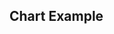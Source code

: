 ## Chart Example <!--{as="eox-chart" style="height: 300px;" spec='{"$schema":"https://vega.github.io/schema/vega-lite/v5.json","data":{"values":[{"bands":{"B0":{"stats":{"min":50.32554626464844,"max":142.6110382080078,"mean":101.14349898110191,"stDev":7.721004165462547,"sampleCount":10000,"noDataCount":58}}},"date":"2025-07-30T00:00:00.000Z"},{"bands":{"B0":{"stats":{"min":50.32554626464844,"max":133.9043426513672,"mean":99.82611880426657,"stDev":7.893907864857066,"sampleCount":10000,"noDataCount":94}}},"date":"2025-07-30T00:00:00.000Z"},{"bands":{"B0":{"stats":{"min":63.556339263916016,"max":133.81153869628906,"mean":100.06370970693635,"stDev":6.830004290150628,"sampleCount":10000,"noDataCount":112}}},"date":"2025-07-30T00:00:00.000Z"},{"bands":{"B0":{"stats":{"min":59.22831344604492,"max":132.10740661621094,"mean":93.51810773672582,"stDev":8.362403574133266,"sampleCount":10000,"noDataCount":717}}},"date":"2025-07-30T00:00:00.000Z"},{"bands":{"B0":{"stats":{"min":62.08595275878906,"max":191.41629028320312,"mean":99.89117250378737,"stDev":14.313357259607423,"sampleCount":10000,"noDataCount":134}}},"date":"2025-07-30T00:00:00.000Z"},{"bands":{"B0":{"stats":{"min":55.08732604980469,"max":227.68849182128906,"mean":123.36089131085687,"stDev":25.799616339397048,"sampleCount":10000,"noDataCount":252}}},"date":"2025-07-30T00:00:00.000Z"},{"bands":{"B0":{"stats":{"min":66.76241302490234,"max":227.68849182128906,"mean":123.89962428741234,"stDev":25.827710588519857,"sampleCount":10000,"noDataCount":119}}},"date":"2025-07-30T00:00:00.000Z"},{"bands":{"B0":{"stats":{"min":53.652042388916016,"max":134.480224609375,"mean":91.22741004090733,"stDev":5.579910873260107,"sampleCount":10000,"noDataCount":628}}},"date":"2025-07-23T00:00:00.000Z"},{"bands":{"B0":{"stats":{"min":53.652042388916016,"max":129.10133361816406,"mean":89.90381471790575,"stDev":7.26184533394215,"sampleCount":10000,"noDataCount":722}}},"date":"2025-07-23T00:00:00.000Z"},{"bands":{"B0":{"stats":{"min":53.862640380859375,"max":164.89231872558594,"mean":97.80300090666138,"stDev":13.81083621113222,"sampleCount":10000,"noDataCount":562}}},"date":"2025-07-23T00:00:00.000Z"},{"bands":{"B0":{"stats":{"min":61.082481384277344,"max":158.53976440429688,"mean":102.26038052661376,"stDev":11.413477040412806,"sampleCount":10000,"noDataCount":486}}},"date":"2025-07-23T00:00:00.000Z"},{"bands":{"B0":{"stats":{"min":70.6533432006836,"max":158.5401611328125,"mean":103.16679425485377,"stDev":9.88726816701573,"sampleCount":10000,"noDataCount":437}}},"date":"2025-07-23T00:00:00.000Z"},{"bands":{"B0":{"stats":{"min":67.55191040039062,"max":138.84889221191406,"mean":101.36918820041433,"stDev":7.674364159495745,"sampleCount":10000,"noDataCount":208}}},"date":"2025-07-23T00:00:00.000Z"},{"bands":{"B0":{"stats":{"min":66.03643035888672,"max":136.3087921142578,"mean":97.56442801193339,"stDev":8.426629951101267,"sampleCount":10000,"noDataCount":203}}},"date":"2025-07-23T00:00:00.000Z"},{"bands":{"B0":{"stats":{"min":44.33173370361328,"max":149.2139434814453,"mean":85.82765579610746,"stDev":6.825413938096582,"sampleCount":10000,"noDataCount":147}}},"date":"2025-07-16T00:00:00.000Z"},{"bands":{"B0":{"stats":{"min":51.961944580078125,"max":151.9275665283203,"mean":84.70278743163404,"stDev":6.5631978577858465,"sampleCount":10000,"noDataCount":564}}},"date":"2025-07-16T00:00:00.000Z"},{"bands":{"B0":{"stats":{"min":42.873939514160156,"max":153.0575408935547,"mean":88.66049553085296,"stDev":8.290714550067039,"sampleCount":10000,"noDataCount":1135}}},"date":"2025-07-16T00:00:00.000Z"},{"bands":{"B0":{"stats":{"min":53.10652160644531,"max":142.13050842285156,"mean":92.20576134333268,"stDev":6.301806954510723,"sampleCount":10000,"noDataCount":609}}},"date":"2025-07-16T00:00:00.000Z"},{"bands":{"B0":{"stats":{"min":53.10652160644531,"max":136.55947875976562,"mean":91.94444174900323,"stDev":5.384363618248917,"sampleCount":10000,"noDataCount":555}}},"date":"2025-07-16T00:00:00.000Z"},{"bands":{"B0":{"stats":{"min":56.16042709350586,"max":132.9068145751953,"mean":91.31932606072192,"stDev":5.180924281911317,"sampleCount":10000,"noDataCount":683}}},"date":"2025-07-16T00:00:00.000Z"},{"bands":{"B0":{"stats":{"min":51.93899917602539,"max":129.5143280029297,"mean":91.3762725925898,"stDev":5.288610311807172,"sampleCount":10000,"noDataCount":684}}},"date":"2025-07-16T00:00:00.000Z"},{"bands":{"B0":{"stats":{"min":54.96632385253906,"max":115.73674011230469,"mean":83.61430157638921,"stDev":5.176135942237338,"sampleCount":10000,"noDataCount":1618}}},"date":"2025-07-09T00:00:00.000Z"},{"bands":{"B0":{"stats":{"min":48.73154067993164,"max":115.58418273925781,"mean":83.66938713888278,"stDev":5.604658299869986,"sampleCount":10000,"noDataCount":1308}}},"date":"2025-07-09T00:00:00.000Z"},{"bands":{"B0":{"stats":{"min":62.65542984008789,"max":115.58418273925781,"mean":86.62071023252017,"stDev":4.698013334068387,"sampleCount":10000,"noDataCount":613}}},"date":"2025-07-09T00:00:00.000Z"},{"bands":{"B0":{"stats":{"min":67.11622619628906,"max":186.04949951171875,"mean":101.54161084135256,"stDev":14.812661455872439,"sampleCount":10000,"noDataCount":369}}},"date":"2025-07-09T00:00:00.000Z"},{"bands":{"B0":{"stats":{"min":63.42725372314453,"max":194.6861114501953,"mean":108.46276649076269,"stDev":20.072338249323334,"sampleCount":10000,"noDataCount":474}}},"date":"2025-07-09T00:00:00.000Z"},{"bands":{"B0":{"stats":{"min":52.5673942565918,"max":196.76699829101562,"mean":108.19997540101704,"stDev":19.260260683697112,"sampleCount":10000,"noDataCount":618}}},"date":"2025-07-09T00:00:00.000Z"},{"bands":{"B0":{"stats":{"min":52.5673942565918,"max":123.62235260009766,"mean":88.32694135457864,"stDev":7.971986392123839,"sampleCount":10000,"noDataCount":695}}},"date":"2025-07-09T00:00:00.000Z"},{"bands":{"B0":{"stats":{"min":42.30554962158203,"max":134.43496704101562,"mean":90.68252227583463,"stDev":7.066667625512293,"sampleCount":10000,"noDataCount":1672}}},"date":"2025-07-02T00:00:00.000Z"},{"bands":{"B0":{"stats":{"min":52.825714111328125,"max":143.1470489501953,"mean":91.87272566553638,"stDev":7.216034396049763,"sampleCount":10000,"noDataCount":1001}}},"date":"2025-07-02T00:00:00.000Z"},{"bands":{"B0":{"stats":{"min":46.27418899536133,"max":143.1470489501953,"mean":88.81077087214777,"stDev":6.427476830117478,"sampleCount":10000,"noDataCount":645}}},"date":"2025-07-02T00:00:00.000Z"},{"bands":{"B0":{"stats":{"min":62.781341552734375,"max":114.72084045410156,"mean":89.72836724770832,"stDev":4.931689595209432,"sampleCount":10000,"noDataCount":114}}},"date":"2025-07-02T00:00:00.000Z"},{"bands":{"B0":{"stats":{"min":56.84828567504883,"max":119.57038116455078,"mean":90.1789123989534,"stDev":4.07271961434354,"sampleCount":10000,"noDataCount":127}}},"date":"2025-07-02T00:00:00.000Z"},{"bands":{"B0":{"stats":{"min":71.65887451171875,"max":118.27417755126953,"mean":90.4816520008632,"stDev":4.152533774892856,"sampleCount":10000,"noDataCount":182}}},"date":"2025-07-02T00:00:00.000Z"},{"bands":{"B0":{"stats":{"min":55.90436935424805,"max":120.63229370117188,"mean":86.26473023568406,"stDev":5.540286128414735,"sampleCount":10000,"noDataCount":700}}},"date":"2025-07-02T00:00:00.000Z"},{"bands":{"B0":{"stats":{"min":52.94451141357422,"max":115.89202880859375,"mean":83.77876327994898,"stDev":5.67657245725085,"sampleCount":10000,"noDataCount":310}}},"date":"2025-06-25T00:00:00.000Z"},{"bands":{"B0":{"stats":{"min":38.890380859375,"max":117.02297973632812,"mean":81.90955193746376,"stDev":5.53516898248943,"sampleCount":10000,"noDataCount":926}}},"date":"2025-06-25T00:00:00.000Z"},{"bands":{"B0":{"stats":{"min":44.1135139465332,"max":120.83267211914062,"mean":80.41411334615758,"stDev":5.319907439580245,"sampleCount":10000,"noDataCount":891}}},"date":"2025-06-25T00:00:00.000Z"},{"bands":{"B0":{"stats":{"min":44.1135139465332,"max":120.83267211914062,"mean":79.10450131300446,"stDev":4.797835326732573,"sampleCount":10000,"noDataCount":1030}}},"date":"2025-06-25T00:00:00.000Z"},{"bands":{"B0":{"stats":{"min":39.15829849243164,"max":108.1240005493164,"mean":79.38915113516259,"stDev":5.181924995422466,"sampleCount":10000,"noDataCount":1426}}},"date":"2025-06-25T00:00:00.000Z"},{"bands":{"B0":{"stats":{"min":36.41913986206055,"max":107.38497161865234,"mean":81.10953371375754,"stDev":4.903739106946922,"sampleCount":10000,"noDataCount":1876}}},"date":"2025-06-25T00:00:00.000Z"},{"bands":{"B0":{"stats":{"min":36.41913986206055,"max":133.13958740234375,"mean":89.34982453070637,"stDev":6.899890872877751,"sampleCount":10000,"noDataCount":1336}}},"date":"2025-06-25T00:00:00.000Z"},{"bands":{"B0":{"stats":{"min":47.69314956665039,"max":123.05940246582031,"mean":91.62418850980974,"stDev":5.530103804455457,"sampleCount":10000,"noDataCount":2219}}},"date":"2025-06-18T00:00:00.000Z"},{"bands":{"B0":{"stats":{"min":47.69314956665039,"max":121.47835540771484,"mean":90.57675004148184,"stDev":5.603436202747563,"sampleCount":10000,"noDataCount":2986}}},"date":"2025-06-18T00:00:00.000Z"},{"bands":{"B0":{"stats":{"min":47.69314956665039,"max":118.22664642333984,"mean":88.63763070708231,"stDev":7.43087534057715,"sampleCount":10000,"noDataCount":3383}}},"date":"2025-06-18T00:00:00.000Z"},{"bands":{"B0":{"stats":{"min":61.18059158325195,"max":133.4063720703125,"mean":90.95036677361844,"stDev":5.829107314826944,"sampleCount":10000,"noDataCount":647}}},"date":"2025-06-18T00:00:00.000Z"},{"bands":{"B0":{"stats":{"min":33.963172912597656,"max":133.13046264648438,"mean":88.32632199002921,"stDev":5.730951408583669,"sampleCount":10000,"noDataCount":138}}},"date":"2025-06-18T00:00:00.000Z"},{"bands":{"B0":{"stats":{"min":33.963172912597656,"max":133.13046264648438,"mean":86.30399319276687,"stDev":5.705010232155035,"sampleCount":10000,"noDataCount":89}}},"date":"2025-06-18T00:00:00.000Z"},{"bands":{"B0":{"stats":{"min":46.754913330078125,"max":115.25426483154297,"mean":83.66616659480607,"stDev":5.864104497149445,"sampleCount":10000,"noDataCount":228}}},"date":"2025-06-18T00:00:00.000Z"},{"bands":{"B0":{"stats":{"min":54.696380615234375,"max":138.89675903320312,"mean":100.56419477893466,"stDev":8.950868921616587,"sampleCount":10000,"noDataCount":1475}}},"date":"2025-06-11T00:00:00.000Z"},{"bands":{"B0":{"stats":{"min":56.16250991821289,"max":158.58627319335938,"mean":101.70914120187587,"stDev":9.534892974791434,"sampleCount":10000,"noDataCount":1189}}},"date":"2025-06-11T00:00:00.000Z"},{"bands":{"B0":{"stats":{"min":56.43281173706055,"max":153.45069885253906,"mean":106.07497703291915,"stDev":9.696964288559526,"sampleCount":10000,"noDataCount":1413}}},"date":"2025-06-11T00:00:00.000Z"},{"bands":{"B0":{"stats":{"min":56.43281173706055,"max":153.24928283691406,"mean":108.47098903023067,"stDev":9.11532629014047,"sampleCount":10000,"noDataCount":1502}}},"date":"2025-06-11T00:00:00.000Z"},{"bands":{"B0":{"stats":{"min":56.43281173706055,"max":164.4702606201172,"mean":109.81292301116243,"stDev":8.227712073020914,"sampleCount":10000,"noDataCount":2157}}},"date":"2025-06-11T00:00:00.000Z"},{"bands":{"B0":{"stats":{"min":52.87744140625,"max":142.71864318847656,"mean":100.66935602791578,"stDev":8.313986493086604,"sampleCount":10000,"noDataCount":2124}}},"date":"2025-06-11T00:00:00.000Z"},{"bands":{"B0":{"stats":{"min":52.87744140625,"max":132.94070434570312,"mean":94.3278890177183,"stDev":6.242915553744543,"sampleCount":10000,"noDataCount":1966}}},"date":"2025-06-11T00:00:00.000Z"},{"bands":{"B0":{"stats":{"min":75.48548126220703,"max":250.65711975097656,"mean":123.96376932381304,"stDev":17.537686108924092,"sampleCount":10000,"noDataCount":99}}},"date":"2025-06-04T00:00:00.000Z"},{"bands":{"B0":{"stats":{"min":74.44853973388672,"max":224.916015625,"mean":125.81749198535495,"stDev":19.345143779272234,"sampleCount":10000,"noDataCount":152}}},"date":"2025-06-04T00:00:00.000Z"},{"bands":{"B0":{"stats":{"min":74.43916320800781,"max":236.9470672607422,"mean":133.7012613243219,"stDev":17.921825984710928,"sampleCount":10000,"noDataCount":87}}},"date":"2025-06-04T00:00:00.000Z"},{"bands":{"B0":{"stats":{"min":80.71695709228516,"max":236.9470672607422,"mean":137.8087659920167,"stDev":20.11220824783015,"sampleCount":10000,"noDataCount":165}}},"date":"2025-06-04T00:00:00.000Z"},{"bands":{"B0":{"stats":{"min":64.65774536132812,"max":187.76161193847656,"mean":127.08629821248289,"stDev":15.611099766537723,"sampleCount":10000,"noDataCount":79}}},"date":"2025-06-04T00:00:00.000Z"},{"bands":{"B0":{"stats":{"min":64.65774536132812,"max":187.1223907470703,"mean":112.44099420307266,"stDev":13.220589817918682,"sampleCount":10000,"noDataCount":147}}},"date":"2025-06-04T00:00:00.000Z"},{"bands":{"B0":{"stats":{"min":63.14730453491211,"max":151.54432678222656,"mean":107.79196526699285,"stDev":10.575862504468668,"sampleCount":10000,"noDataCount":219}}},"date":"2025-06-04T00:00:00.000Z"},{"bands":{"B0":{"stats":{"min":38.79698944091797,"max":110.40094757080078,"mean":80.26292596065775,"stDev":3.642177164246985,"sampleCount":10000,"noDataCount":154}}},"date":"2025-05-28T00:00:00.000Z"},{"bands":{"B0":{"stats":{"min":38.79698944091797,"max":204.71646118164062,"mean":86.59905348565559,"stDev":12.463732637593239,"sampleCount":10000,"noDataCount":276}}},"date":"2025-05-28T00:00:00.000Z"},{"bands":{"B0":{"stats":{"min":50.59674835205078,"max":222.6522216796875,"mean":93.16326009023847,"stDev":16.424850589242457,"sampleCount":10000,"noDataCount":470}}},"date":"2025-05-28T00:00:00.000Z"},{"bands":{"B0":{"stats":{"min":58.820491790771484,"max":222.3026580810547,"mean":96.96117636993984,"stDev":16.616133667664368,"sampleCount":10000,"noDataCount":623}}},"date":"2025-05-28T00:00:00.000Z"},{"bands":{"B0":{"stats":{"min":58.820491790771484,"max":271.2754821777344,"mean":112.62762728920897,"stDev":24.18866497868616,"sampleCount":10000,"noDataCount":467}}},"date":"2025-05-28T00:00:00.000Z"},{"bands":{"B0":{"stats":{"min":56.76152801513672,"max":270.4111328125,"mean":122.45672867619588,"stDev":22.51320853491572,"sampleCount":10000,"noDataCount":233}}},"date":"2025-05-28T00:00:00.000Z"},{"bands":{"B0":{"stats":{"min":78.9605712890625,"max":270.4111328125,"mean":135.9081710519062,"stDev":21.07473571394798,"sampleCount":10000,"noDataCount":269}}},"date":"2025-05-28T00:00:00.000Z"},{"bands":{"B0":{"stats":{"min":50.28461456298828,"max":117.46113586425781,"mean":84.4753598134718,"stDev":4.430453818273188,"sampleCount":10000,"noDataCount":132}}},"date":"2025-05-21T00:00:00.000Z"},{"bands":{"B0":{"stats":{"min":62.055545806884766,"max":135.16822814941406,"mean":84.85049014938171,"stDev":4.396823643709935,"sampleCount":10000,"noDataCount":234}}},"date":"2025-05-21T00:00:00.000Z"},{"bands":{"B0":{"stats":{"min":52.88057327270508,"max":103.25381469726562,"mean":84.4729369577934,"stDev":3.5490875419599806,"sampleCount":10000,"noDataCount":252}}},"date":"2025-05-21T00:00:00.000Z"},{"bands":{"B0":{"stats":{"min":44.80316925048828,"max":114.40357208251953,"mean":85.23720049277549,"stDev":4.135576473459761,"sampleCount":10000,"noDataCount":144}}},"date":"2025-05-21T00:00:00.000Z"},{"bands":{"B0":{"stats":{"min":57.24188232421875,"max":114.40357208251953,"mean":84.90564870804629,"stDev":4.394405574242774,"sampleCount":10000,"noDataCount":374}}},"date":"2025-05-21T00:00:00.000Z"},{"bands":{"B0":{"stats":{"min":51.543983459472656,"max":116.9535903930664,"mean":82.72105657605752,"stDev":4.564326156551206,"sampleCount":10000,"noDataCount":540}}},"date":"2025-05-21T00:00:00.000Z"},{"bands":{"B0":{"stats":{"min":58.33750915527344,"max":110.40094757080078,"mean":80.65928613728838,"stDev":3.8407493431889947,"sampleCount":10000,"noDataCount":393}}},"date":"2025-05-21T00:00:00.000Z"},{"bands":{"B0":{"stats":{"min":61.58449172973633,"max":126.5897216796875,"mean":91.2031641545128,"stDev":4.091266032065234,"sampleCount":10000,"noDataCount":1307}}},"date":"2025-05-14T00:00:00.000Z"},{"bands":{"B0":{"stats":{"min":54.30690002441406,"max":114.7055435180664,"mean":88.54696053529763,"stDev":4.096867824348134,"sampleCount":10000,"noDataCount":1509}}},"date":"2025-05-14T00:00:00.000Z"},{"bands":{"B0":{"stats":{"min":54.30690002441406,"max":145.99090576171875,"mean":87.51551990733915,"stDev":3.8215902249892273,"sampleCount":10000,"noDataCount":670}}},"date":"2025-05-14T00:00:00.000Z"},{"bands":{"B0":{"stats":{"min":49.56937026977539,"max":145.99090576171875,"mean":86.64612808562919,"stDev":3.935997766314604,"sampleCount":10000,"noDataCount":672}}},"date":"2025-05-14T00:00:00.000Z"},{"bands":{"B0":{"stats":{"min":49.56937026977539,"max":116.15666961669922,"mean":86.60685989833613,"stDev":3.947892142071367,"sampleCount":10000,"noDataCount":314}}},"date":"2025-05-14T00:00:00.000Z"},{"bands":{"B0":{"stats":{"min":50.28461456298828,"max":117.55908966064453,"mean":85.75078829249348,"stDev":4.3232247927796985,"sampleCount":10000,"noDataCount":513}}},"date":"2025-05-14T00:00:00.000Z"},{"bands":{"B0":{"stats":{"min":50.28461456298828,"max":117.46113586425781,"mean":85.7549011232805,"stDev":3.8889656592121,"sampleCount":10000,"noDataCount":197}}},"date":"2025-05-14T00:00:00.000Z"},{"bands":{"B0":{"stats":{"min":64.43365478515625,"max":118.36048126220703,"mean":91.3127853773448,"stDev":3.896852172289841,"sampleCount":10000,"noDataCount":802}}},"date":"2025-05-07T00:00:00.000Z"},{"bands":{"B0":{"stats":{"min":63.09101104736328,"max":121.46932983398438,"mean":91.26566305376542,"stDev":4.121599273226719,"sampleCount":10000,"noDataCount":2142}}},"date":"2025-05-07T00:00:00.000Z"},{"bands":{"B0":{"stats":{"min":64.93534088134766,"max":124.11891174316406,"mean":91.25773388666143,"stDev":3.928487214472951,"sampleCount":10000,"noDataCount":3612}}},"date":"2025-05-07T00:00:00.000Z"},{"bands":{"B0":{"stats":{"min":64.96475219726562,"max":124.11891174316406,"mean":89.19761528906928,"stDev":3.7140819624888293,"sampleCount":10000,"noDataCount":3301}}},"date":"2025-05-07T00:00:00.000Z"},{"bands":{"B0":{"stats":{"min":52.59526824951172,"max":124.1646728515625,"mean":88.70439939363312,"stDev":3.4238914702989898,"sampleCount":10000,"noDataCount":3248}}},"date":"2025-05-07T00:00:00.000Z"},{"bands":{"B0":{"stats":{"min":65.5749740600586,"max":124.16468048095703,"mean":89.96500983452346,"stDev":3.925222785563837,"sampleCount":10000,"noDataCount":1159}}},"date":"2025-05-07T00:00:00.000Z"},{"bands":{"B0":{"stats":{"min":61.58449172973633,"max":124.16468048095703,"mean":90.506544260048,"stDev":3.960266315093335,"sampleCount":10000,"noDataCount":1365}}},"date":"2025-05-07T00:00:00.000Z"},{"bands":{"B0":{"stats":{"min":73.87696075439453,"max":121.8767318725586,"mean":95.18991785412845,"stDev":3.6709930701891222,"sampleCount":10000,"noDataCount":2232}}},"date":"2025-04-30T00:00:00.000Z"},{"bands":{"B0":{"stats":{"min":67.2430191040039,"max":126.66680145263672,"mean":93.14402144176738,"stDev":4.042647677794678,"sampleCount":10000,"noDataCount":1077}}},"date":"2025-04-30T00:00:00.000Z"},{"bands":{"B0":{"stats":{"min":67.2430191040039,"max":124.22323608398438,"mean":91.87253557124343,"stDev":3.7110679119654786,"sampleCount":10000,"noDataCount":117}}},"date":"2025-04-30T00:00:00.000Z"},{"bands":{"B0":{"stats":{"min":62.07598114013672,"max":124.22323608398438,"mean":90.83663155452425,"stDev":3.9853644540121245,"sampleCount":10000,"noDataCount":445}}},"date":"2025-04-30T00:00:00.000Z"},{"bands":{"B0":{"stats":{"min":68.88411712646484,"max":130.2869873046875,"mean":89.76911506719085,"stDev":3.8090448702193096,"sampleCount":10000,"noDataCount":213}}},"date":"2025-04-30T00:00:00.000Z"},{"bands":{"B0":{"stats":{"min":74.33956909179688,"max":130.2869873046875,"mean":90.23037485591263,"stDev":3.7588283842401937,"sampleCount":10000,"noDataCount":270}}},"date":"2025-04-30T00:00:00.000Z"},{"bands":{"B0":{"stats":{"min":64.43365478515625,"max":121.87248229980469,"mean":89.56272584035605,"stDev":3.6433240198622845,"sampleCount":10000,"noDataCount":350}}},"date":"2025-04-30T00:00:00.000Z"},{"bands":{"B0":{"stats":{"min":69.8374252319336,"max":124.43761444091797,"mean":94.52150068536967,"stDev":4.376463692706887,"sampleCount":10000,"noDataCount":873}}},"date":"2025-04-23T00:00:00.000Z"},{"bands":{"B0":{"stats":{"min":67.51338958740234,"max":129.45758056640625,"mean":96.08826549082009,"stDev":4.897221301478397,"sampleCount":10000,"noDataCount":983}}},"date":"2025-04-23T00:00:00.000Z"},{"bands":{"B0":{"stats":{"min":72.13379669189453,"max":128.41998291015625,"mean":97.56070159265097,"stDev":4.623015496326558,"sampleCount":10000,"noDataCount":1510}}},"date":"2025-04-23T00:00:00.000Z"},{"bands":{"B0":{"stats":{"min":72.13379669189453,"max":133.8981170654297,"mean":97.4817070822511,"stDev":4.677736145392901,"sampleCount":10000,"noDataCount":2494}}},"date":"2025-04-23T00:00:00.000Z"},{"bands":{"B0":{"stats":{"min":69.27671813964844,"max":125.20381927490234,"mean":97.50576636071847,"stDev":4.097574777951107,"sampleCount":10000,"noDataCount":3501}}},"date":"2025-04-23T00:00:00.000Z"},{"bands":{"B0":{"stats":{"min":76.81554412841797,"max":130.8343048095703,"mean":97.21841036580614,"stDev":3.9325702283024184,"sampleCount":10000,"noDataCount":4012}}},"date":"2025-04-23T00:00:00.000Z"},{"bands":{"B0":{"stats":{"min":77.24589538574219,"max":130.8343048095703,"mean":96.46381298971163,"stDev":3.341744149949374,"sampleCount":10000,"noDataCount":3941}}},"date":"2025-04-23T00:00:00.000Z"},{"bands":{"B0":{"stats":{"min":61.45545196533203,"max":113.80289459228516,"mean":91.13433767061903,"stDev":4.798365163269319,"sampleCount":10000,"noDataCount":3020}}},"date":"2025-04-16T00:00:00.000Z"},{"bands":{"B0":{"stats":{"min":61.45545196533203,"max":136.52731323242188,"mean":91.3599614855928,"stDev":4.923290879931001,"sampleCount":10000,"noDataCount":1971}}},"date":"2025-04-16T00:00:00.000Z"},{"bands":{"B0":{"stats":{"min":61.45545196533203,"max":122.67033386230469,"mean":90.58119296640338,"stDev":4.8889126677891825,"sampleCount":10000,"noDataCount":642}}},"date":"2025-04-16T00:00:00.000Z"},{"bands":{"B0":{"stats":{"min":70.07911682128906,"max":126.42574310302734,"mean":91.08363196015122,"stDev":4.739995104458081,"sampleCount":10000,"noDataCount":460}}},"date":"2025-04-16T00:00:00.000Z"},{"bands":{"B0":{"stats":{"min":73.0555419921875,"max":117.66986083984375,"mean":93.18984586495375,"stDev":4.280702544467024,"sampleCount":10000,"noDataCount":390}}},"date":"2025-04-16T00:00:00.000Z"},{"bands":{"B0":{"stats":{"min":70.2201156616211,"max":117.66986083984375,"mean":93.73217202391785,"stDev":4.120796070777967,"sampleCount":10000,"noDataCount":454}}},"date":"2025-04-16T00:00:00.000Z"},{"bands":{"B0":{"stats":{"min":66.04224395751953,"max":121.82279968261719,"mean":94.45115872512991,"stDev":3.8976863856267054,"sampleCount":10000,"noDataCount":424}}},"date":"2025-04-16T00:00:00.000Z"},{"bands":{"B0":{"stats":{"min":76.6355972290039,"max":131.7102508544922,"mean":100.081009117042,"stDev":3.470415208426148,"sampleCount":10000,"noDataCount":774}}},"date":"2025-04-09T00:00:00.000Z"},{"bands":{"B0":{"stats":{"min":76.6355972290039,"max":131.7102508544922,"mean":101.04820854543067,"stDev":3.165106773235731,"sampleCount":10000,"noDataCount":937}}},"date":"2025-04-09T00:00:00.000Z"},{"bands":{"B0":{"stats":{"min":78.43160247802734,"max":124.40229797363281,"mean":99.00378493258822,"stDev":3.8275909751847803,"sampleCount":10000,"noDataCount":2248}}},"date":"2025-04-09T00:00:00.000Z"},{"bands":{"B0":{"stats":{"min":66.5843734741211,"max":124.40229797363281,"mean":97.98571315158671,"stDev":4.535552659060834,"sampleCount":10000,"noDataCount":2235}}},"date":"2025-04-09T00:00:00.000Z"},{"bands":{"B0":{"stats":{"min":64.61540985107422,"max":136.79103088378906,"mean":96.50176103523367,"stDev":5.060000213265932,"sampleCount":10000,"noDataCount":1486}}},"date":"2025-04-09T00:00:00.000Z"},{"bands":{"B0":{"stats":{"min":61.93517303466797,"max":136.79103088378906,"mean":94.34891317558298,"stDev":6.0558321329153335,"sampleCount":10000,"noDataCount":2111}}},"date":"2025-04-09T00:00:00.000Z"},{"bands":{"B0":{"stats":{"min":61.93517303466797,"max":136.79103088378906,"mean":92.48793938426304,"stDev":5.43793672981574,"sampleCount":10000,"noDataCount":2732}}},"date":"2025-04-09T00:00:00.000Z"},{"bands":{"B0":{"stats":{"min":66.18912506103516,"max":138.13449096679688,"mean":101.44071374548814,"stDev":4.306966576538742,"sampleCount":10000,"noDataCount":3747}}},"date":"2025-04-02T00:00:00.000Z"},{"bands":{"B0":{"stats":{"min":66.18912506103516,"max":118.46931457519531,"mean":98.2961610172897,"stDev":3.9873697508113497,"sampleCount":10000,"noDataCount":3475}}},"date":"2025-04-02T00:00:00.000Z"},{"bands":{"B0":{"stats":{"min":77.78975677490234,"max":123.13994598388672,"mean":98.5224740613825,"stDev":3.440153576504286,"sampleCount":10000,"noDataCount":3546}}},"date":"2025-04-02T00:00:00.000Z"},{"bands":{"B0":{"stats":{"min":77.78975677490234,"max":121.91527557373047,"mean":98.27800062301097,"stDev":3.3410649813811992,"sampleCount":10000,"noDataCount":3549}}},"date":"2025-04-02T00:00:00.000Z"},{"bands":{"B0":{"stats":{"min":76.7372817993164,"max":121.0525131225586,"mean":97.21686883092035,"stDev":3.741149116829213,"sampleCount":10000,"noDataCount":3046}}},"date":"2025-04-02T00:00:00.000Z"},{"bands":{"B0":{"stats":{"min":73.58975982666016,"max":148.71302795410156,"mean":95.72146681507527,"stDev":3.8030349446566585,"sampleCount":10000,"noDataCount":2753}}},"date":"2025-04-02T00:00:00.000Z"},{"bands":{"B0":{"stats":{"min":76.6355972290039,"max":141.65289306640625,"mean":98.77641809409108,"stDev":3.896738677265998,"sampleCount":10000,"noDataCount":744}}},"date":"2025-04-02T00:00:00.000Z"},{"bands":{"B0":{"stats":{"min":66.66747283935547,"max":142.25111389160156,"mean":105.74079437868221,"stDev":5.563943095699338,"sampleCount":10000,"noDataCount":781}}},"date":"2025-03-26T00:00:00.000Z"},{"bands":{"B0":{"stats":{"min":74.99446105957031,"max":132.55128479003906,"mean":103.91333807148932,"stDev":5.44212622669555,"sampleCount":10000,"noDataCount":1259}}},"date":"2025-03-26T00:00:00.000Z"},{"bands":{"B0":{"stats":{"min":71.10862731933594,"max":140.46112060546875,"mean":101.59881226557275,"stDev":4.238416428307677,"sampleCount":10000,"noDataCount":669}}},"date":"2025-03-26T00:00:00.000Z"},{"bands":{"B0":{"stats":{"min":73.16824340820312,"max":140.46112060546875,"mean":101.08892051949309,"stDev":4.359216260124724,"sampleCount":10000,"noDataCount":1209}}},"date":"2025-03-26T00:00:00.000Z"},{"bands":{"B0":{"stats":{"min":73.16824340820312,"max":140.46112060546875,"mean":101.96351055580669,"stDev":4.800359562377833,"sampleCount":10000,"noDataCount":1204}}},"date":"2025-03-26T00:00:00.000Z"},{"bands":{"B0":{"stats":{"min":81.13260650634766,"max":134.79873657226562,"mean":102.97563604572777,"stDev":4.903929160919722,"sampleCount":10000,"noDataCount":3059}}},"date":"2025-03-26T00:00:00.000Z"},{"bands":{"B0":{"stats":{"min":66.18912506103516,"max":138.13449096679688,"mean":102.92529483962915,"stDev":4.599015057479028,"sampleCount":10000,"noDataCount":3724}}},"date":"2025-03-26T00:00:00.000Z"},{"bands":{"B0":{"stats":{"min":73.81817626953125,"max":136.81063842773438,"mean":106.88336296396797,"stDev":4.218050571451552,"sampleCount":10000,"noDataCount":3345}}},"date":"2025-03-19T00:00:00.000Z"},{"bands":{"B0":{"stats":{"min":73.81817626953125,"max":130.2079315185547,"mean":107.54409178343109,"stDev":4.626510097233278,"sampleCount":10000,"noDataCount":3190}}},"date":"2025-03-19T00:00:00.000Z"},{"bands":{"B0":{"stats":{"min":76.95659637451172,"max":132.988037109375,"mean":107.89318798572542,"stDev":5.064403347477971,"sampleCount":10000,"noDataCount":2166}}},"date":"2025-03-19T00:00:00.000Z"},{"bands":{"B0":{"stats":{"min":80.38776397705078,"max":132.988037109375,"mean":108.1747408309106,"stDev":4.430161185714703,"sampleCount":10000,"noDataCount":798}}},"date":"2025-03-19T00:00:00.000Z"},{"bands":{"B0":{"stats":{"min":89.5292739868164,"max":132.988037109375,"mean":108.77850146231076,"stDev":3.3172394641622662,"sampleCount":10000,"noDataCount":169}}},"date":"2025-03-19T00:00:00.000Z"},{"bands":{"B0":{"stats":{"min":83.64049530029297,"max":125.96095275878906,"mean":108.25695641036404,"stDev":3.2594704128567957,"sampleCount":10000,"noDataCount":214}}},"date":"2025-03-19T00:00:00.000Z"},{"bands":{"B0":{"stats":{"min":83.64049530029297,"max":135.1841583251953,"mean":108.37249494037361,"stDev":3.6932870816898524,"sampleCount":10000,"noDataCount":212}}},"date":"2025-03-19T00:00:00.000Z"},{"bands":{"B0":{"stats":{"min":81.81939697265625,"max":125.55767822265625,"mean":105.04000402254498,"stDev":3.6724742957358214,"sampleCount":10000,"noDataCount":87}}},"date":"2025-03-12T00:00:00.000Z"},{"bands":{"B0":{"stats":{"min":81.843505859375,"max":130.14730834960938,"mean":107.53460792805166,"stDev":3.3550204947787154,"sampleCount":10000,"noDataCount":249}}},"date":"2025-03-12T00:00:00.000Z"},{"bands":{"B0":{"stats":{"min":89.36658477783203,"max":131.7760009765625,"mean":108.72970382372515,"stDev":3.030414798145559,"sampleCount":10000,"noDataCount":112}}},"date":"2025-03-12T00:00:00.000Z"},{"bands":{"B0":{"stats":{"min":89.36658477783203,"max":126.5779037475586,"mean":109.46436725374664,"stDev":3.0379033088923126,"sampleCount":10000,"noDataCount":220}}},"date":"2025-03-12T00:00:00.000Z"},{"bands":{"B0":{"stats":{"min":89.36658477783203,"max":131.13523864746094,"mean":109.25940288722799,"stDev":3.4339909972072267,"sampleCount":10000,"noDataCount":372}}},"date":"2025-03-12T00:00:00.000Z"},{"bands":{"B0":{"stats":{"min":86.08430480957031,"max":136.082275390625,"mean":106.9350120992831,"stDev":3.8868856553113122,"sampleCount":10000,"noDataCount":3126}}},"date":"2025-03-12T00:00:00.000Z"},{"bands":{"B0":{"stats":{"min":73.81817626953125,"max":138.61398315429688,"mean":106.56465844493472,"stDev":3.695665494070755,"sampleCount":10000,"noDataCount":3296}}},"date":"2025-03-12T00:00:00.000Z"},{"bands":{"B0":{"stats":{"min":81.19122314453125,"max":131.30429077148438,"mean":100.3320215626838,"stDev":4.072541702273183,"sampleCount":10000,"noDataCount":2919}}},"date":"2025-03-05T00:00:00.000Z"},{"bands":{"B0":{"stats":{"min":74.98645782470703,"max":131.30429077148438,"mean":99.02490855023251,"stDev":4.000989907168776,"sampleCount":10000,"noDataCount":3035}}},"date":"2025-03-05T00:00:00.000Z"},{"bands":{"B0":{"stats":{"min":74.98645782470703,"max":126.0746841430664,"mean":100.24014289401902,"stDev":4.693776411353992,"sampleCount":10000,"noDataCount":3195}}},"date":"2025-03-05T00:00:00.000Z"},{"bands":{"B0":{"stats":{"min":74.98645782470703,"max":127.31000518798828,"mean":103.59838467960923,"stDev":4.684254846770297,"sampleCount":10000,"noDataCount":3061}}},"date":"2025-03-05T00:00:00.000Z"},{"bands":{"B0":{"stats":{"min":87.80765533447266,"max":126.9569091796875,"mean":105.61565208719514,"stDev":3.8533833013958487,"sampleCount":10000,"noDataCount":614}}},"date":"2025-03-05T00:00:00.000Z"},{"bands":{"B0":{"stats":{"min":73.68853759765625,"max":129.1929473876953,"mean":104.01381679267664,"stDev":3.9800068540729936,"sampleCount":10000,"noDataCount":94}}},"date":"2025-03-05T00:00:00.000Z"},{"bands":{"B0":{"stats":{"min":78.17456817626953,"max":126.09806823730469,"mean":104.44703523902629,"stDev":3.7480841415964354,"sampleCount":10000,"noDataCount":104}}},"date":"2025-03-05T00:00:00.000Z"}]},"transform":[{"calculate":"datum.bands.B0.stats.mean","as":"mean"},{"calculate":"datum.bands.B0.stats.min","as":"min"},{"calculate":"datum.bands.B0.stats.max","as":"max"},{"calculate":"datum.bands.B0.stats.stDev","as":"stDev"},{"window":[{"op":"row_number","as":"index"}],"frame":[null,null]}],"encoding":{"x":{"field":"date","type":"temporal","timeUnit":"binnedutcyearmonthdate","title":"Date"}},"layer":[{"mark":{"type":"area"},"encoding":{"y":{"field":"mean","type":"quantitative"},"y2":{"field":"max","type":"quantitative"},"fill":{"value":"#E1BE6A"},"opacity":{"value":0.7}}},{"mark":{"type":"line","filled":false},"encoding":{"y":{"field":"mean","type":"quantitative","scale":{"zero":false},"title":"value"},"color":{"value":"black"}}},{"mark":{"type":"area"},"encoding":{"y":{"field":"min","type":"quantitative"},"y2":{"field":"mean","type":"quantitative"},"fill":{"value":"#40B0A6"},"opacity":{"value":0.5}}},{"mark":"rule","encoding":{"opacity":{"condition":{"value":0.3,"param":"hover","empty":false},"value":0},"tooltip":[{"field":"date","type":"temporal","title":"Date"},{"field":"mean","type":"quantitative","format":".3f","title":"mean"},{"field":"min","type":"quantitative","format":".3f","title":"minimum"},{"field":"max","type":"quantitative","format":".3f","title":"maximum"},{"field":"stDev","type":"quantitative","format":".3f","title":"std dev"}]},"params":[{"name":"hover","select":{"type":"point","fields":["index"],"nearest":true,"on":"pointerover","clear":"pointerout"}},{"name":"grid","select":"interval","bind":"scales"}]}],"background":"transparent"}' }-->